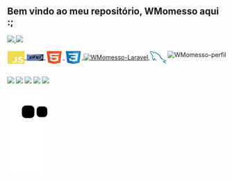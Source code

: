## Bem vindo ao meu repositório, WMomesso aqui :; 
 <div>
  <a href="https://github.com/wmomesso">
  <img height="180em" src="https://github-readme-stats.vercel.app/api?username=wmomesso&show_icons=true&theme=dark&include_all_commits=true&count_private=true"/>
  <img height="180em" src="https://github-readme-stats.vercel.app/api/top-langs/?username=wmomesso&layout=compact&langs_count=16&theme=dark"/>
<div>
<div style="display: inline_block"><br>
  <img align="center" alt="WMomesso-Js" height="30" width="40" src="https://raw.githubusercontent.com/devicons/devicon/master/icons/javascript/javascript-plain.svg">
  <img align="center" alt="WMomesso-PHP" height="30" width="40" src="https://raw.githubusercontent.com/devicons/devicon/master/icons/php/php-original.svg">
  <img align="center" alt="WMomesso-HTML" height="30" width="40" src="https://raw.githubusercontent.com/devicons/devicon/master/icons/html5/html5-original.svg">
  <img align="center" alt="WMomesso-CSS" height="30" width="40" src="https://raw.githubusercontent.com/devicons/devicon/master/icons/css3/css3-original.svg">
  <img align="center" alt="WMomesso-Laravel" height="30" width="40" src="https://www.designbust.com/download/168/thumb/laravel_icon_thum.png">
 <img align="center" alt="WMomesso-MYSQL" height="30" width="40" src="https://raw.githubusercontent.com/devicons/devicon/master/icons/mysql/mysql-original.svg">  
  <img align="right" alt="WMomesso-perfil" src="https://avatars.githubusercontent.com/u/21183686?s=96&v=4">
</div>
  
  ##
 
<div> 
  <a href="https://www.youtube.com/channel/UCPpr5rIPl3aPt7YLyWkB2pQ" target="_blank"><img src="https://img.shields.io/badge/-Youtube-%23EA4335?style=for-the-badge&logo=youtube&logoColor=white" target="_blank"></a>
  <a href="https://instagram.com/wagner_momesso" target="_blank"><img src="https://img.shields.io/badge/-Instagram-%23E4405F?style=for-the-badge&logo=instagram&logoColor=white" target="_blank"></a>
 <a href="https://www.facebook.com/wmomesso/" target="_blank"><img src="https://img.shields.io/badge/-Facebook-%230077B5?style=for-the-badge&logo=facebook&logoColor=white" target="_blank"></a>
  <a href = "mailto: wmomesso@gmail.com"><img src="https://img.shields.io/badge/-Gmail-%23333?style=for-the-badge&logo=gmail&logoColor=white" target="_blank"></a>
  <a href="https://www.linkedin.com/in/wmomesso" target="_blank"><img src="https://img.shields.io/badge/-LinkedIn-%230077B5?style=for-the-badge&logo=linkedin&logoColor=white" target="_blank"></a> 
 
  ![Snake animation](https://github.com/rafaballerini/rafaballerini/blob/output/github-contribution-grid-snake.svg)
 
</div>
